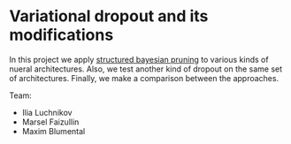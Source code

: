 # Variational dropout and its modifications
In this project we apply [structured bayesian pruning] to various kinds of nueral architectures. Also, we test another kind of dropout on the same set of architectures. Finally, we make a comparison between the approaches.

Team:
- Ilia Luchnikov
- Marsel Faizullin
- Maxim Blumental

[structured bayesian pruning]: https://arxiv.org/pdf/1705.07283.pdf
